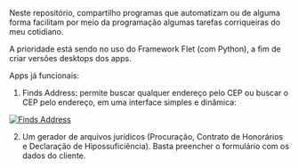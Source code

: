 Neste repositório, compartilho programas que automatizam ou de alguma forma facilitam por meio da programação algumas tarefas corriqueiras do meu cotidiano.

A prioridade está sendo no uso do Framework Flet (com Python), a fim de criar versões desktops dos apps.

Apps já funcionais:
1. Finds Address: permite buscar qualquer endereço pelo CEP ou buscar o CEP pelo endereço, em uma interface simples e dinâmica:

[![Finds Address](https://i.postimg.cc/3NMpS7R4/Screenshot-from-2022-10-06-22-52-32.png)](https://youtu.be/n1BFadjXbE0?t=0s "Finds Address")

2. Um gerador de arquivos jurídicos (Procuração, Contrato de Honorários e Declaração de Hipossuficiência). Basta preencher o formulário com os dados do cliente.

